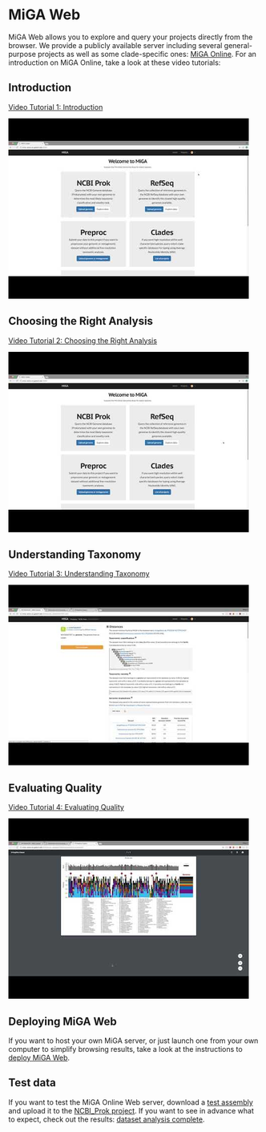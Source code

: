# MiGA Web

MiGA Web allows you to explore and query your projects directly from the
browser. We provide a publicly available server including several
general-purpose projects as well as some clade-specific ones:
[MiGA Online](http://microbial-genomes.org/). For an introduction on MiGA
Online, take a look at these video tutorials:


## Introduction

[Video Tutorial 1: Introduction](https://www.youtube.com/watch?v=6p5rFQoW75Y)

![Tutorial 1](../img/web1.jpg)


## Choosing the Right Analysis

[Video Tutorial 2: Choosing the Right Analysis](https://www.youtube.com/watch?v=zqwP3A-IrfM)

![Tutorial 2](../img/web2.jpg)


## Understanding Taxonomy

[Video Tutorial 3: Understanding Taxonomy](https://www.youtube.com/watch?v=LoiriVJNGHk)

![Tutorial 3](../img/web3.jpg)


## Evaluating Quality

[Video Tutorial 4: Evaluating Quality](https://www.youtube.com/watch?v=WmGIPrImCCE)

![Tutorial 4](../img/web4.jpg)


## Deploying MiGA Web

If you want to host your own MiGA server, or just launch one from your own
computer to simplify browsing results, take a look at the instructions
to [deploy MiGA Web](http://code.microbial-genomes.org/miga-web).


## Test data

If you want to test the MiGA Online Web server, download a
[test assembly](http://microbial-genomes.org/query_datasets/1626/result/assembly/largecontigs)
and upload it to the [NCBI_Prok project](http://microbial-genomes.org/query_datasets/new?project_id=8).
If you want to see in advance what to expect, check out the results:
[dataset analysis complete](http://microbial-genomes.org/query_datasets/M:D98_O3E).

